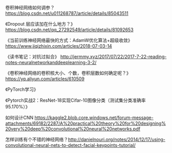 卷积神经网络如何调参？ https://blog.csdn.net/u011268787/article/details/85043511

《Dropout 层应该加在什么地方？》 https://blog.csdn.net/qq_27292549/article/details/81092653

《当前训练神经网络最快的方式：AdamW优化算法+超级收敛》 https://www.jiqizhixin.com/articles/2018-07-03-14

《读书笔记：对抗过拟合》 http://jermmy.xyz/2017/07/22/2017-7-22-reading-notes-neuralnetworkanddeeplearning-3-2/

《卷积神经网络的卷积核大小、个数，卷积层数如何确定呢？》 https://yq.aliyun.com/articles/610509

《PyTorch学习》

《Pytorch实战2：ResNet-18实现Cifar-10图像分类（测试集分类准确率95.170%）》

如何设计CNN https://kaggle2.blob.core.windows.net/forum-message-attachments/69182/2287/A%20practical%20theory%20for%20designing%20very%20deep%20convolutional%20neural%20networks.pdf

怎样训练有个不错的神经网络？http://danielnouri.org/notes/2014/12/17/using-convolutional-neural-nets-to-detect-facial-keypoints-tutorial/

